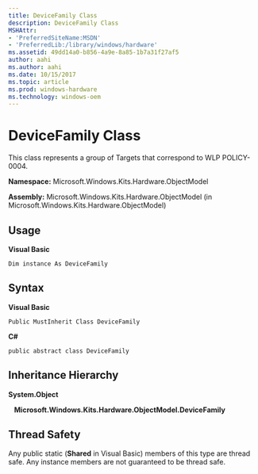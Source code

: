 ```yaml
---
title: DeviceFamily Class
description: DeviceFamily Class
MSHAttr:
- 'PreferredSiteName:MSDN'
- 'PreferredLib:/library/windows/hardware'
ms.assetid: 49dd14a0-b856-4a9e-8a85-1b7a31f27af5
author: aahi
ms.author: aahi
ms.date: 10/15/2017
ms.topic: article
ms.prod: windows-hardware
ms.technology: windows-oem
---
```


# DeviceFamily Class


This class represents a group of Targets that correspond to WLP POLICY-0004.

**Namespace:** Microsoft.Windows.Kits.Hardware.ObjectModel

**Assembly:** Microsoft.Windows.Kits.Hardware.ObjectModel (in Microsoft.Windows.Kits.Hardware.ObjectModel)

## <span id="Usage"></span><span id="usage"></span><span id="USAGE"></span>Usage


**Visual Basic**

`Dim instance As DeviceFamily`

## <span id="Syntax"></span><span id="syntax"></span><span id="SYNTAX"></span>Syntax


**Visual Basic**

`Public MustInherit Class DeviceFamily`

**C#**

`public abstract class DeviceFamily`

## <span id="Inheritance_Hierarchy"></span><span id="inheritance_hierarchy"></span><span id="INHERITANCE_HIERARCHY"></span>Inheritance Hierarchy


**System.Object**

   **Microsoft.Windows.Kits.Hardware.ObjectModel.DeviceFamily**

## <span id="Thread_Safety"></span><span id="thread_safety"></span><span id="THREAD_SAFETY"></span>Thread Safety


Any public static (**Shared** in Visual Basic) members of this type are thread safe. Any instance members are not guaranteed to be thread safe.

 

 






